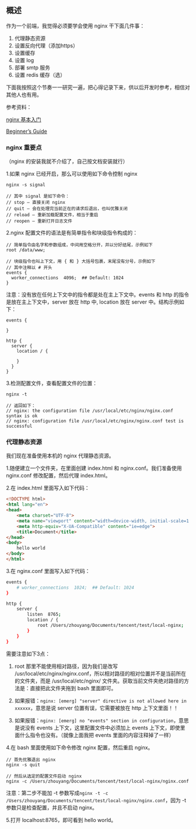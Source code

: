 ## 概述

作为一个前端，我觉得必须要学会使用 nginx 干下面几件事：

1. 代理静态资源
2. 设置反向代理（添加https）
3. 设置缓存
4. 设置 log
5. 部署 smtp 服务
6. 设置 redis 缓存（选）

下面我按照这个节奏一一研究一遍，把心得记录下来，供以后开发时参考，相信对其他人也有用。

参考资料：

[nginx 基本入门](https://segmentfault.com/a/1190000007683133)

[Beginner’s Guide](http://nginx.org/en/docs/beginners_guide.html)

### nginx 重要点

（nginx 的安装我就不介绍了，自己按文档安装就行）

1.如果 nginx 已经开启，那么可以使用如下命令控制 nginx

```
nginx -s signal

// 其中 signal 是如下命令：
// stop — 直接关闭 nginx
// quit — 会在处理完当前正在的请求后退出，也叫优雅关闭
// reload — 重新加载配置文件，相当于重启
// reopen — 重新打开日志文件
```

2.nginx 配置文件的语法是有简单指令和块级指令构成的：

```
// 简单指令由名字和参数组成，中间用空格分开，并以分好结尾，示例如下
root /data/www;

// 块级指令也叫上下文，用 { 和 } 大括号包裹，末尾没有分号，示例如下
// 其中注释以 # 开头
events {
  worker_connections  4096;  ## Default: 1024
}
```

注意：没有放在任何上下文中的指令都是处在主上下文中。events 和 http 的指令是放在主上下文中，server 放在 http 中, location 放在 server 中。结构示例如下：

```
events {

}

http {
  server {
    location / {

    }
  }
}
```

3.检测配置文件，查看配置文件的位置：

```
nginx -t

// 返回如下：
// nginx: the configuration file /usr/local/etc/nginx/nginx.conf syntax is ok
// nginx: configuration file /usr/local/etc/nginx/nginx.conf test is successful
```

### 代理静态资源

我们现在准备使用本机的 nginx 代理静态资源。

1.随便建立一个文件夹，在里面创建 index.html 和 nginx.conf。我们准备使用 nginx.conf 修改配置，然后代理 index.html。

2.在 index.html 里面写入如下代码：

``` html
<!DOCTYPE html>
<html lang="en">
<head>
    <meta charset="UTF-8">
    <meta name="viewport" content="width=device-width, initial-scale=1.0">
    <meta http-equiv="X-UA-Compatible" content="ie=edge">
    <title>Document</title>
</head>
<body>
    hello world
</body>
</html>
```

3.在 nginx.conf 里面写入如下代码：

``` bash
events {
    # worker_connections  1024;  ## Default: 1024
}

http {
    server {
        listen  8765;
        location / {
            root /Users/zhouyang/Documents/tencent/test/local-nginx;
        }
    }
}
```

需要注意如下3点：

1. root 那里不能使用相对路径，因为我们是改写 /usr/local/etc/nginx/nginx.conf，所以相对路径的相对位置并不是当前所在的文件夹，而是 /usr/local/etc/nginx/ 文件夹。获取当前文件夹绝对路径的方法是：直接把此文件夹拖到 bash 里面即可。

2. 如果报错：```nginx: [emerg] "server" directive is not allowed here in xxxxxx```，意思是说 server 位置有误，它需要被放在 http 上下文里面！！

3. 如果报错：```nginx: [emerg] no "events" section in configuration```，意思是说没有 events 上下文，这里配置文件中必须加上 events 上下文，即使里面什么指令也没有。（就像上面我把 events 里面的内容注释掉了一样）

4.在 bash 里面使用如下命令修改 nginx 配置，然后重启 nginx。

```
// 首先优雅退出 nginx
nginx -s quit

// 然后从选定的配置文件启动 nginx
nginx -c /Users/zhouyang/Documents/tencent/test/local-nginx/nginx.conf
```

注意：第二步不能加 -t 参数写成```nginx -t -c /Users/zhouyang/Documents/tencent/test/local-nginx/nginx.conf```，因为 -t 参数只是检查配置，并且不启动 nginx。

5.打开 localhost:8765，即可看到 hello world。
